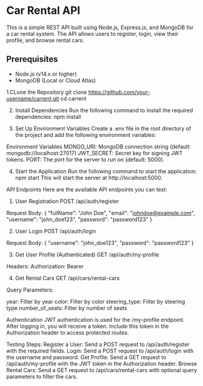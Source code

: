 # Car Rental API

This is a simple REST API built using Node.js, Express.js, and MongoDB for a car rental system. The API allows users to register, login, view their profile, and browse rental cars.

## Prerequisites

- Node.js (v14.x or higher)
- MongoDB (Local or Cloud Atlas)

1.CLone the Repository
git clone https://github.com/your-username/carrent.git
cd carrent

2. Install Dependencies
Run the following command to install the required dependencies:
npm install

3. Set Up Environment Variables
Create a .env file in the root directory of the project and add the following environment variables:

Environment Variables
MONGO_URI: MongoDB connection string (default: mongodb://localhost:27017)
JWT_SECRET: Secret key for signing JWT tokens.
PORT: The port for the server to run on (default: 5000).

4. Start the Application
Run the following command to start the application:
npm start
This will start the server at http://localhost:5000.

API Endpoints
Here are the available API endpoints you can test:

1. User Registration
POST /api/auth/register

Request Body:
{
  "fullName": "John Doe",
  "email": "johndoe@example.com",
  "username": "john_doe123",
  "password": "password123"
}

2. User Login
POST /api/auth/login

Request Body:
{
  "username": "john_doe123",
  "password": "password123"
}

3. Get User Profile (Authenticated)
GET /api/auth/my-profile

Headers:
Authorization: Bearer <JWT Token>

4. Get Rental Cars
GET /api/cars/rental-cars

Query Parameters:

year: Filter by year 
color: Filter by color 
steering_type: Filter by steering type 
number_of_seats: Filter by number of seats 


Authentication
JWT authentication is used for the /my-profile endpoint. After logging in, you will receive a token. Include this token in the Authorization header to access protected routes.

Testing Steps:
Register a User: Send a POST request to /api/auth/register with the required fields.
Login: Send a POST request to /api/auth/login with the username and password.
Get Profile: Send a GET request to /api/auth/my-profile with the JWT token in the Authorization header.
Browse Rental Cars: Send a GET request to /api/cars/rental-cars with optional query parameters to filter the cars.
